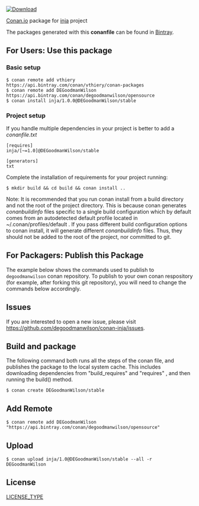 [ ![Download](https://api.bintray.com/packages/degoodmanwilson/opensource/inja%3ADEGoodmanWilson/images/download.svg) ](https://bintray.com/degoodmanwilson/opensource/inja%3ADEGoodmanWilson/_latestVersion)

[Conan.io](https://conan.io) package for [inja](https://github.com/pantor/inja) project

The packages generated with this **conanfile** can be found in [Bintray](https://bintray.com/degoodmanwilson/opensource/inja%3ADEGoodmanWilson/_latestVersion).

## For Users: Use this package

### Basic setup

    $ conan remote add vthiery https://api.bintray.com/conan/vthiery/conan-packages
    $ conan remote add DEGoodmanWilson https://api.bintray.com/conan/degoodmanwilson/opensource
    $ conan install inja/1.0.0@DEGoodmanWilson/stable

### Project setup

If you handle multiple dependencies in your project is better to add a *conanfile.txt*

    [requires]
    inja/[~=1.0]@DEGoodmanWilson/stable

    [generators]
    txt

Complete the installation of requirements for your project running:

    $ mkdir build && cd build && conan install ..

Note: It is recommended that you run conan install from a build directory and not the root of the project directory.  This is because conan generates *conanbuildinfo* files specific to a single build configuration which by default comes from an autodetected default profile located in ~/.conan/profiles/default .  If you pass different build configuration options to conan install, it will generate different *conanbuildinfo* files.  Thus, they should not be added to the root of the project, nor committed to git.

## For Packagers: Publish this Package

The example below shows the commands used to publish to `degoodmanwilson` conan repository. To publish to your own conan respository (for example, after forking this git repository), you will need to change the commands below accordingly.

## Issues

If you are interested to open a new issue, please visit https://github.com/degoodmanwilson/conan-inja/issues.

## Build and package

The following command both runs all the steps of the conan file, and publishes the package to the local system cache.  This includes downloading dependencies from "build_requires" and "requires" , and then running the build() method.

    $ conan create DEGoodmanWilson/stable

## Add Remote

    $ conan remote add DEGoodmanWilson "https://api.bintray.com/conan/degoodmanwilson/opensource"

## Upload

    $ conan upload inja/1.0@DEGoodmanWilson/stable --all -r DEGoodmanWilson

## License
[LICENSE_TYPE](LICENSE.md)
